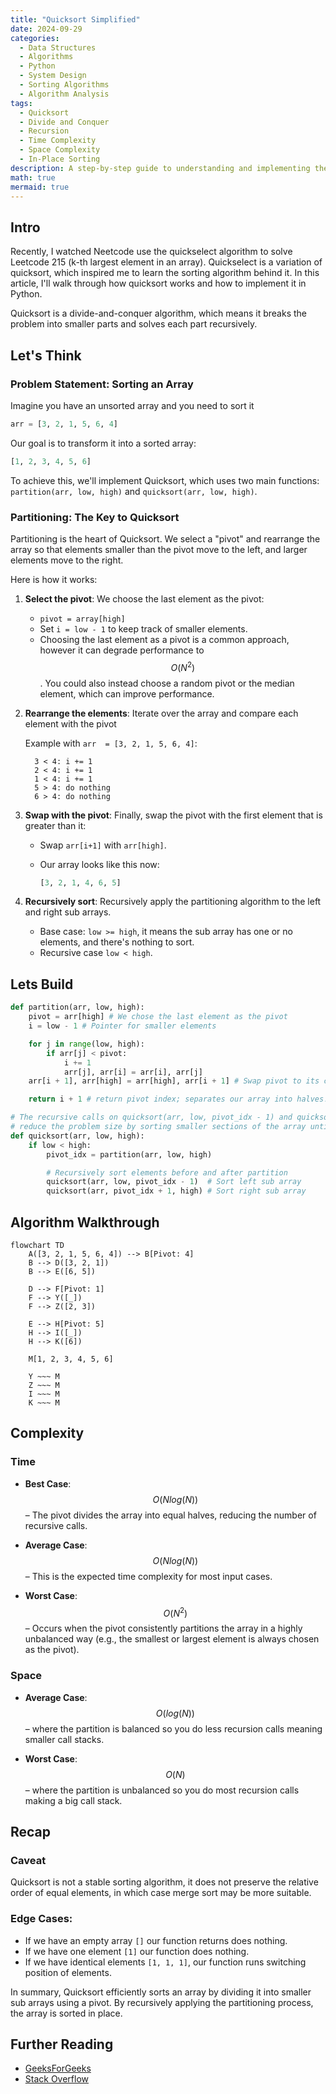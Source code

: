 ```yaml
---
title: "Quicksort Simplified"
date: 2024-09-29
categories:
  - Data Structures
  - Algorithms
  - Python
  - System Design
  - Sorting Algorithms
  - Algorithm Analysis
tags:
  - Quicksort
  - Divide and Conquer
  - Recursion
  - Time Complexity
  - Space Complexity
  - In-Place Sorting
description: A step-by-step guide to understanding and implementing the Quicksort algorithm in Python.
math: true
mermaid: true
---
```


## Intro

Recently, I watched Neetcode use the quickselect algorithm to solve Leetcode 215 (k-th largest element in an array). Quickselect is a variation of quicksort, which inspired me to learn the sorting algorithm behind it. In this article, I'll walk through how quicksort works and how to implement it in Python.

Quicksort is a divide-and-conquer algorithm, which means it breaks the problem into smaller parts and solves each part recursively.

## Let's Think

### Problem Statement: Sorting an Array

Imagine you have an unsorted array and you need to sort it

```python
arr = [3, 2, 1, 5, 6, 4]
```

Our goal is to transform it into a sorted array:

```python
[1, 2, 3, 4, 5, 6]
```

To achieve this, we'll implement Quicksort, which uses two main functions: `partition(arr, low, high)` and `quicksort(arr, low, high)`.

### Partitioning: The Key to Quicksort

Partitioning is the heart of Quicksort. We select a "pivot" and rearrange the array so that elements smaller than the pivot move to the left, and larger elements move to the right.

Here is how it works:

1. **Select the pivot**: We choose the last element as the pivot:
   - `pivot = array[high]`
   - Set `i = low - 1` to keep track of smaller elements.
   - Choosing the last element as a pivot is a common approach, however it can degrade performance to $$ O(N^2) $$. You could also instead choose a random pivot or the median element, which can improve performance.
1. **Rearrange the elements**: Iterate over the array and compare each element with the pivot

   Example with `arr  = [3, 2, 1, 5, 6, 4]`:

   ```
     3 < 4: i += 1
     2 < 4: i += 1
     1 < 4: i += 1
     5 > 4: do nothing
     6 > 4: do nothing
   ```

1. **Swap with the pivot**: Finally, swap the pivot with the first element that is greater than it:

   - Swap `arr[i+1]` with `arr[high]`.

   - Our array looks like this now:

     ```python
     [3, 2, 1, 4, 6, 5]
     ```

1. **Recursively sort**: Recursively apply the partitioning algorithm to the left and right sub arrays.
   - Base case: `low >= high`, it means the sub array has one or no elements, and there's nothing to sort.
   - Recursive case `low < high`.

## Lets Build

```python
def partition(arr, low, high):
    pivot = arr[high] # We chose the last element as the pivot
    i = low - 1 # Pointer for smaller elements

    for j in range(low, high):
        if arr[j] < pivot:
            i += 1
            arr[j], arr[i] = arr[i], arr[j]
    arr[i + 1], arr[high] = arr[high], arr[i + 1] # Swap pivot to its correct position

    return i + 1 # return pivot index; separates our array into halves!

# The recursive calls on quicksort(arr, low, pivot_idx - 1) and quicksort(arr, pivot_idx + 1, high) progressively
# reduce the problem size by sorting smaller sections of the array until each part has only one element.
def quicksort(arr, low, high):
    if low < high:
        pivot_idx = partition(arr, low, high)

        # Recursively sort elements before and after partition
        quicksort(arr, low, pivot_idx - 1)  # Sort left sub array
        quicksort(arr, pivot_idx + 1, high) # Sort right sub array
```

## Algorithm Walkthrough

```mermaid
flowchart TD
    A([3, 2, 1, 5, 6, 4]) --> B[Pivot: 4]
    B --> D([3, 2, 1])
    B --> E([6, 5])

    D --> F[Pivot: 1]
    F --> Y([_])
    F --> Z([2, 3])

    E --> H[Pivot: 5]
    H --> I([_])
    H --> K([6])

    M[1, 2, 3, 4, 5, 6]

    Y ~~~ M
    Z ~~~ M
    I ~~~ M
    K ~~~ M
```

## Complexity

### Time

- **Best Case**: $$ O(N log(N)) $$ – The pivot divides the array into equal halves, reducing the number of recursive calls.

- **Average Case**: $$ O(N log(N)) $$ – This is the expected time complexity for most input cases.

- **Worst Case**: $$ O(N^2) $$ – Occurs when the pivot consistently partitions the array in a highly unbalanced way (e.g., the smallest or largest element is always chosen as the pivot).

### Space

- **Average Case**: $$ O(log(N)) $$ – where the partition is balanced so you do less recursion calls meaning smaller call stacks.

- **Worst Case**: $$ O(N) $$ – where the partition is unbalanced so you do most recursion calls making a big call stack.

## Recap

### Caveat

Quicksort is not a stable sorting algorithm, it does not preserve the relative order of equal elements, in which case merge sort may be more suitable.

### Edge Cases:

- If we have an empty array `[]` our function returns does nothing.
- If we have one element `[1]` our function does nothing.
- If we have identical elements `[1, 1, 1]`, our function runs switching position of elements.

In summary, Quicksort efficiently sorts an array by dividing it into smaller sub arrays using a pivot. By recursively applying the partitioning process, the array is sorted in place.

## Further Reading

- [GeeksForGeeks](https://www.geeksforgeeks.org/quick-sort-algorithm/)
- [Stack Overflow](https://stackoverflow.com/questions/13498213/quicksort-algorithm-stability)
